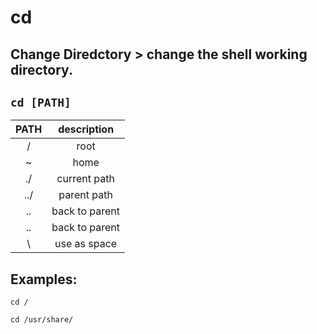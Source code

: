 # cd

**Change Diredctory** > change the shell working directory.
---

`cd [PATH]`
---

| **PATH** | description |
|:---:|:---:|
| / | root |
| ~ | home |
| ./ | current path |
| ../ | parent path |
| .. | back to parent |
| .. | back to parent |
| \ | use as space |

## Examples:
` cd / `

` cd /usr/share/ `